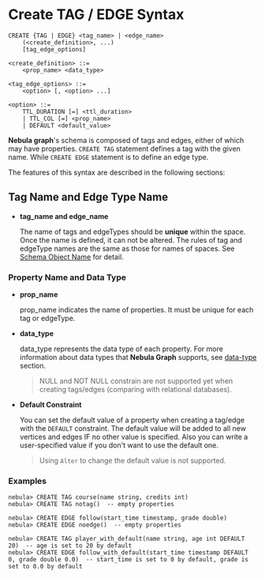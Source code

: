 # Create TAG / EDGE Syntax

```ngql
CREATE {TAG | EDGE} <tag_name> | <edge_name>
    (<create_definition>, ...)
    [tag_edge_options]
  
<create_definition> ::=
    <prop_name> <data_type>

<tag_edge_options> ::=
    <option> [, <option> ...]

<option> ::=
    TTL_DURATION [=] <ttl_duration>
    | TTL_COL [=] <prop_name>
    | DEFAULT <default_value>
```

**Nebula graph**'s schema is composed of tags and edges, either of which may have properties. `CREATE TAG` statement defines a tag with the given name. While `CREATE EDGE` statement is to define an edge type.

The features of this syntax are described in the following sections:

## Tag Name and Edge Type Name

* **tag_name and edge_name**

    The name of tags and edgeTypes should be **unique** within the space. Once the name is defined, it can not be altered. The rules of tag and edgeType names are the same as those for names of spaces. See [Schema Object Name](../../3.language-structure/schema-object-names.md) for detail.

### Property Name and Data Type

* **prop_name**

    prop_name indicates the name of properties. It must be unique for each tag or edgeType.

* **data_type**

    data_type represents the data type of each property. For more information about data types that **Nebula Graph** supports, see [data-type](../../1.data-types/data-types.md) section.

    > NULL and NOT NULL constrain are not supported yet when creating tags/edges (comparing with relational databases).

* **Default Constraint**

    You can set the default value of a property when creating a tag/edge with the `DEFAULT` constraint. The default value will be added to all new vertices and edges IF no other value is specified. Also you can write a user-specified value if you don't want to use the default one.

    > Using `Alter` to change the default value is not supported.

    <!-- > Since it's so error-prone to modify the default value with new one, using `Alter` to change the default value is not supported. -->

<!-- ### Time-to-Live (TTL) Syntax

* TTL_DURATION

    ttl_duration specifies the life cycle of vertices (or edges). Data that exceeds the specified TTL will expire. The expiration threshold is the specified TTL_COL value plus the TTL_DURATION.

    > If the value for ttl_duration is zero or negative, the vertices or edges will not expire.

* TTL_COL

    The data type of prop_name must be either int64 or timestamp.

* multiple TTL definition

    If TTL_COL is a list of prop_name, and there are multiple ttl_duration, **Nebula Graph** uses the lowest(i.e. earliest) expiration threshold to expire data. -->

### Examples

```ngql
nebula> CREATE TAG course(name string, credits int)
nebula> CREATE TAG notag()  -- empty properties

nebula> CREATE EDGE follow(start_time timestamp, grade double)
nebula> CREATE EDGE noedge()  -- empty properties

nebula> CREATE TAG player_with_default(name string, age int DEFAULT 20)  -- age is set to 20 by default
nebula> CREATE EDGE follow_with_default(start_time timestamp DEFAULT 0, grade double 0.0)  -- start_time is set to 0 by default, grade is set to 0.0 by default
```

<!-- ```ngql
nebula> CREATE TAG woman(name string, age int,
   married bool, salary double, create_time timestamp)
   TTL_DURATION = 100, TTL_COL = create_time -- expired when now is later than create_time + 100

nebula> CREATE EDGE marriage(location string, since timestamp)
    TTL_DURATION = 0, TTL_COL = since -- negative or zero, not expire

nebula> CREATE TAG icecream(made timestamp, temprature int)
   TTL_DURATION = 100, TTL_COL = made,
   TTL_DURATION = 10, TTL_COL = temperature
   --  no matter which comes first: made + 100 or temprature + 10

nebula> CREATE EDGE garbge (thrown timestamp, temprature int)
   TTL_DURATION = -2, TTL_COL = thrown,
   TTL_DURATION = 10, TTL_COL = thrown
   --  legal, but not recommended. expired at thrown + 10
``` -->
